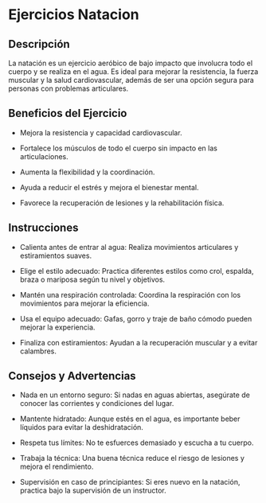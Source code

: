 # Ejercicios Natacion

## Descripción

La natación es un ejercicio aeróbico de bajo impacto que involucra todo el cuerpo y se realiza en el agua. Es ideal para mejorar la resistencia, la fuerza muscular y la salud cardiovascular, además de ser una opción segura para personas con problemas articulares.

## Beneficios del Ejercicio

- Mejora la resistencia y capacidad cardiovascular.

- Fortalece los músculos de todo el cuerpo sin impacto en las articulaciones.

- Aumenta la flexibilidad y la coordinación.

- Ayuda a reducir el estrés y mejora el bienestar mental.

- Favorece la recuperación de lesiones y la rehabilitación física.

## Instrucciones

- Calienta antes de entrar al agua: Realiza movimientos articulares y estiramientos suaves.

- Elige el estilo adecuado: Practica diferentes estilos como crol, espalda, braza o mariposa según tu nivel y objetivos.

- Mantén una respiración controlada: Coordina la respiración con los movimientos para mejorar la eficiencia.

- Usa el equipo adecuado: Gafas, gorro y traje de baño cómodo pueden mejorar la experiencia.

- Finaliza con estiramientos: Ayudan a la recuperación muscular y a evitar calambres.

## Consejos y Advertencias

- Nada en un entorno seguro: Si nadas en aguas abiertas, asegúrate de conocer las corrientes y condiciones del lugar.

- Mantente hidratado: Aunque estés en el agua, es importante beber líquidos para evitar la deshidratación.

- Respeta tus límites: No te esfuerces demasiado y escucha a tu cuerpo.

- Trabaja la técnica: Una buena técnica reduce el riesgo de lesiones y mejora el rendimiento.

- Supervisión en caso de principiantes: Si eres nuevo en la natación, practica bajo la supervisión de un instructor.
